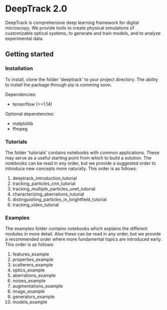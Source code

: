 # DeepTrack 2.0

DeepTrack is comprehensive deep learning framework for digital microscopy. 
We provide tools to create physical simulations of customizable optical systems, to generate and train models, and to analyze experimental data.

## Getting started

### Installation

To install, clone the folder 'deeptrack' to your project directory. The ability to install the package through pip is comming soon.

Dependencies:
- tensorflow (>=1.14)

Optional dependencies:
- matplotlib
- ffmpeg

### Tutorials

The folder 'tutorials' contains notebooks with common applications. 
These may serve as a useful starting point from which to build a solution. 
The notebooks can be read in any order, but we provide a suggested order to introduce new concepts more naturally. 
This order is as follows:

1. deeptrack_introduction_tutorial
2. tracking_particles_cnn_tutorial
3. tracking_multiple_particles_unet_tutorial
4. characterizing_aberrations_tutorial
5. distinguishing_particles_in_brightfield_tutorial
6. tracking_video_tutorial

### Examples

The examples folder contains notebooks which explains the different modules in more detail. Also these can be read in any order, but we provide a recommended order where more fundamental topics are introduced early.
This order is as follows:

1. features_example
2. properties_example
3. scatterers_example
4. optics_example
5. aberrations_example
6. noises_example
7. augmentations_example
6. image_example
7. generators_example
8. models_example
